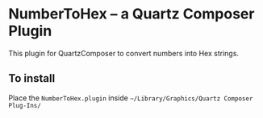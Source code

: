 # NumberToHex – a Quartz Composer Plugin

This plugin for QuartzComposer to convert numbers into Hex strings.

## To install

Place the `NumberToHex.plugin` inside `~/Library/Graphics/Quartz Composer Plug-Ins/`
